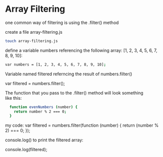 # Array Filtering 

one common way of filtering is using the .filter() method


create a file array-filtering.js
```sh
touch array-filtering.js
```

define a variable numbers referencing the following array: [1, 2, 3, 4, 5, 6, 7, 8, 9, 10]:

```sh
var numbers = [1, 2, 3, 4, 5, 6, 7, 8, 9, 10];

```

Variable named filtered referncing the result of numbers.filter()

var filtered = numbers.filter();


 The function that you pass to the .filter() method will look something  
  like this:  
```sh
  function evenNumbers (number) {
    return number % 2 === 0;
  }
```

my code: 
var filtered = numbers.filter(function (number) {
    return (number % 2) === 0;
  });



console.log() to print the filtered array: 

console.log(filtered);
